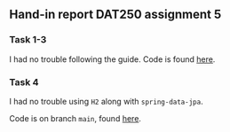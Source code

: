 ## Hand-in report DAT250 assignment 5

### Task 1-3

I had no trouble following the guide. Code is found [here](https://github.com/christianfoleide/DAT250-assignments/tree/master/spring-starter).

### Task 4

I had no trouble using `H2` along with `spring-data-jpa`.

Code is on branch `main`, found [here](https://github.com/christianfoleide/DAT250-assignments/tree/main).


